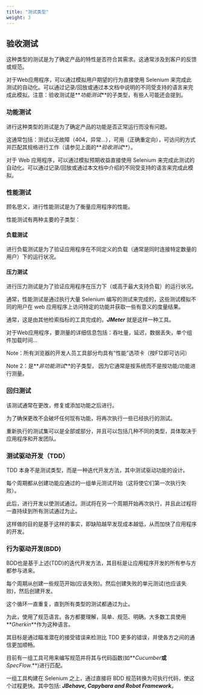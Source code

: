 ```yaml
---
title: "测试类型"
weight: 3
---
```


## 验收测试

这种类型的测试是为了确定产品的特性是否符合其需求。这通常涉及到客户的反馈或规范。

对于Web应用程序，可以通过模拟用户期望的行为直接使用 Selenium 来完成此测试的自动化。可以通过记录/回放或通过本文档中说明的不同受支持的语言来完成此模拟。注意：验收测试是**_功能测试_**的子类型，有些人可能还会提到。

### 功能测试

进行这种类型的测试是为了确定产品的功能是否正常运行而没有问题。

这通常包括：测试以无故障（404，异常…），可用（正确重定向），可访问的方式并匹配其规格进行工作（请参见上面的**_验收测试_**）。

对于 Web 应用程序，可以通过模拟预期收益直接使用 Selenium 来完成此测试的自动化。可以通过记录/回放或通过本文档中介绍的不同受支持的语言来完成此模拟。

### 性能测试

顾名思义，进行性能测试是为了衡量应用程序的性能。

性能测试有两种主要的子类型：

#### 负载测试

进行负载测试是为了验证应用程序在不同定义的负载（通常是同时连接特定数量的用户）下的运行状况。

#### 压力测试

进行压力测试是为了验证应用程序在压力下（或高于最大支持负载）的运行状况。

通常，性能测试是通过执行大量 Selenium 编写的测试来完成的，这些测试模拟不同的用户在 web 应用程序上访问特定的功能并获取一些有意义的度量结果。

通常，这是由其他检索指标的工具完成的。**_JMeter_** 就是这样一种工具。

对于Web应用程序，要测量的详细信息包括：吞吐量，延迟，数据丢失，单个组件加载时间…

Note：所有浏览器的开发人员工具部分均具有“性能”选项卡（按F12即可访问）

Note 2：是**_非功能测试_**的子类型， 因为它通常是按系统而不是按功能/功能进行测量。

### 回归测试

该测试通常在更改，修复或添加功能之后进行。

为了确保更改不会破坏任何现有功能，将再次执行一些已经执行的测试。

重新执行的测试集可以是全部或部分，并且可以包括几种不同的类型，具体取决于应用程序和开发团队。

### 测试驱动开发（TDD）

TDD 本身不是测试类型，而是一种迭代开发方法，其中测试驱动功能的设计。

每个周期都从创建功能应通过的一组单元测试开始（这将使它们第一次执行失败）。

此后，进行开发以使测试通过。测试将在另一个周期开始再次执行，并且此过程将一直持续到所有测试通过为止。

这样做的目的是基于这样的事实，即缺陷越早发现成本越低，从而加快了应用程序的开发。

### 行为驱动开发(BDD)

BDD也是基于上述(TDD)的迭代开发方法，其目标是让应用程序开发的所有参与方都参与进来。

每个周期从创建一些规范开始(应该失败)。然后创建失败的单元测试(也应该失败)，然后创建开发。

这个循环一直重复，直到所有类型的测试都通过为止。

为此，使用了规范语言。各方都要理解，简单、规范、明确。大多数工具使用**_Gherkin_**作为这种语言。

其目标是通过瞄准潜在的接受错误来检测比 TDD 更多的错误，并使各方之间的通信更加顺畅。

目前有一组工具可用来编写规范并将其与代码函数(如**_Cucumber_**或**_SpecFlow._**)进行匹配。

一组工具构建在 Selenium 之上，通过直接将 BDD 规范转换为可执行代码，使这个过程更快。其中包括: **_JBehave, Capybara and Robot Framework_**。
